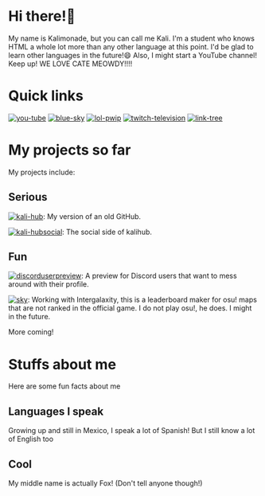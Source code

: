 # Hi there!👋
My name is Kalimonade, but you can call me Kali. I'm a student who knows HTML a whole lot more than any other language at this point. I'd be glad to learn other languages in the future!😄
Also, I might start a YouTube channel! Keep up!
WE LOVE CATE MEOWDY!!!!

# Quick links
[![you-tube](https://img.shields.io/badge/you-tube-FF0000)](https://youtube.com/@kalimonade) [![blue-sky](https://img.shields.io/badge/blue-sky-0000FF)](https://bsky.app/profile/kalimonade.bsky.social) [![lol-pwip](https://img.shields.io/badge/lmao-pwip-ADD8E6)](https://x.com/kalimonade) [![twitch-television](https://img.shields.io/badge/twitch-television-purple)](https://www.twitch.tv/kalimonade) [![link-tree](https://img.shields.io/badge/link-tree-green)](https://linktr.ee/kalimonade)

# My projects so far
My projects include:

## Serious
[![kali-hub](https://img.shields.io/badge/kali-hub-brown)](https://github.com/Kalimonade/kalihub): My version of an old GitHub.

[![kali-hubsocial](https://img.shields.io/badge/kalihub-social-black)](https://github.com/Kalimonade/kalihubsocial): The social side of kalihub.

## Fun
[![discorduserpreview](https://img.shields.io/badge/discord-userpreview-7289da)](https://github.com/Kalimonade/discorduserpreview): A preview for Discord users that want to mess around with their profile.

[![sky](https://img.shields.io/badge/sky-4e5d94)](https://github.com/Kalimonade/sky): Working with Intergalaxity, this is a leaderboard maker for osu! maps that are not ranked in the official game. I do not play osu!, he does. I might in the future.

More coming!

# Stuffs about me
Here are some fun facts about me

## Languages I speak
Growing up and still in Mexico, I speak a lot of Spanish!
But I still know a lot of English too

## Cool
My middle name is actually Fox! (Don't tell anyone though!)
